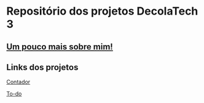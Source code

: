 # **Repositório dos projetos DecolaTech 3**

## [Um pouco mais sobre mim!](https://jeffport.netlify.app)

## Links dos projetos
[Contador](https://contador-decolatech.netlify.app)

[To-do](https://todo-decolatech.netlify.app)


